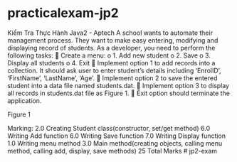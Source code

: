 # practicalexam-jp2
Kiểm Tra Thực Hành Java2 - Aptech
A school wants to automate their management process. They want to make easy entering, modifying and displaying record of students. As a developer, you need to perform the following tasks:
 Create a menu:
o 1. Add new student
o 2. Save
o 3. Display all students
o 4. Exit
 Implement option 1 to add records into a collection. It should ask user to enter student’s
details including ‘EnrolID’, ‘FirstName’, ‘LastName’, ‘Age’.
 Implement option 2 to save the entered student into a data file named students.dat.
 Implement option 3 to display all records in students.dat file as Figure 1.
 Exit option should terminate the application.

Figure 1

Marking:
2.0 Creating Student class(constructor, set/get method)
6.0 Writing Add function
6.0 Writing Save function
7.0 Writing Display function
1.0 Writing menu method
3.0 Main method(creating objects, calling menu method, calling add, display, save methods)
25 Total Marks
#   j p 2 - e x a m  
 